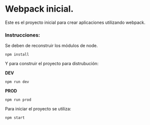 # Webpack inicial.

Este es el proyecto inicial para crear aplicaciones utilizando webpack.

### Instrucciones:

Se deben de reconstruir los módulos de node.

```
npm install
```

Y para construir el proyecto para distrubución:

__DEV__
```
npm run dev
```

__PROD__
```
npm run prod
```

Para iniciar el proyecto se utiliza:

```
npm start
```